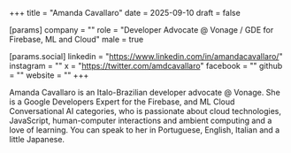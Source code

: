 +++
title = "Amanda Cavallaro"
date = 2025-09-10
draft = false

[params]
company = ""
role = "Developer Advocate @ Vonage / GDE for Firebase, ML and Cloud"
male = true

[params.social]
linkedin = "https://www.linkedin.com/in/amandacavallaro/"
instagram = ""
x = "https://twitter.com/amdcavallaro"
facebook = ""
github = ""
website = ""
+++

Amanda Cavallaro is an Italo-Brazilian developer advocate @ Vonage. She is a Google Developers Expert for the Firebase, and ML Cloud Conversational AI categories, who is passionate about cloud technologies, JavaScript, human-computer interactions and ambient computing and a love of learning. You can speak to her in Portuguese, English, Italian and a little Japanese.
